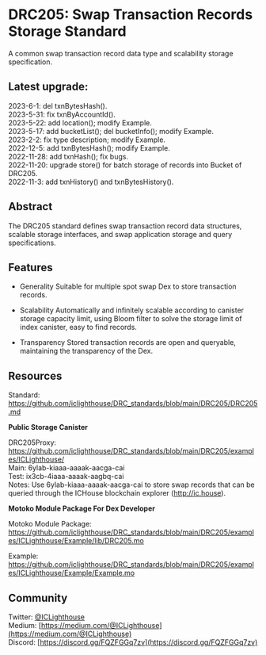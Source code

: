 
# DRC205: Swap Transaction Records Storage Standard
A common swap transaction record data type and scalability storage specification.
 
## Latest upgrade: 

2023-6-1: del txnBytesHash().  
2023-5-31: fix txnByAccountId().  
2023-5-22: add location(); modify Example.  
2023-5-17: add bucketList(); del bucketInfo(); modify Example.  
2023-2-2: fix type description; modify Example.  
2022-12-5: add txnBytesHash(); modify Example.  
2022-11-28: add txnHash(); fix bugs.   
2022-11-20: upgrade store() for batch storage of records into Bucket of DRC205.  
2022-11-3: add txnHistory() and txnBytesHistory().

## Abstract
The DRC205 standard defines swap transaction record data structures, scalable storage interfaces, and swap application storage and query specifications.

## Features

* Generality
Suitable for multiple spot swap Dex to store transaction records.

* Scalability
Automatically and infinitely scalable according to canister storage capacity limit, using Bloom filter to solve the storage limit of index canister, easy to find records.

* Transparency
Stored transaction records are open and queryable, maintaining the transparency of the Dex.


## Resources

Standard: https://github.com/iclighthouse/DRC_standards/blob/main/DRC205/DRC205.md   

**Public Storage Canister**

DRC205Proxy: https://github.com/iclighthouse/DRC_standards/blob/main/DRC205/examples/ICLighthouse/  
Main: 6ylab-kiaaa-aaaak-aacga-cai   
Test: ix3cb-4iaaa-aaaak-aagbq-cai  
Notes: Use 6ylab-kiaaa-aaaak-aacga-cai to store swap records that can be queried through the ICHouse blockchain explorer (http://ic.house).

**Motoko Module Package For Dex Developer**

Motoko Module Package: https://github.com/iclighthouse/DRC_standards/blob/main/DRC205/examples/ICLighthouse/Example/lib/DRC205.mo

Example: https://github.com/iclighthouse/DRC_standards/blob/main/DRC205/examples/ICLighthouse/Example/Example.mo  

## Community

Twitter: [@ICLighthouse](https://twitter.com/ICLighthouse)  
Medium: [https://medium.com/@ICLighthouse](https://medium.com/@ICLighthouse)   
Discord: [https://discord.gg/FQZFGGq7zv](https://discord.gg/FQZFGGq7zv)  